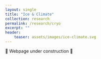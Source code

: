 ```yaml
---
layout: single
title: "Ice & Climate"
collection: research
permalink: /research/cryo
excerpt: ""
header:
    teaser: assets/images/ice-climate.svg
---
```


🚧 Webpage under construction 🚧
